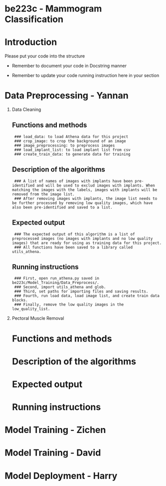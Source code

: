 # be223c - Mammogram Classification


# Introduction

Please put your code into the structure

* Remember to document your code in Docstring manner

* Remember to update your code running instruction here in your section


# Data Preprocessing - Yannan

1. Data Cleaning
	## Functions and methods
		### load_data: to load Athena data for this project
		### crop_image: to crop the background of an image
		### image_preprocessing: to preprocess images
		### load_implant_list: to load implant list from csv
		### create_train_data: to generate data for training
	## Description of the algorithms
		### A list of names of images with implants have been pre-identified and will be used to exclud images with implants. When matching the images with the labels, images with implants will be removed from the image list.
		### After removing images with implants, the image list needs to be further processed by removing low quality images, which have also been pre-identified and saved to a list. 
	## Expected output
		### The expected output of this algorithm is a list of preprocessed images (no images with implants and no low quality images) that are ready for using as training data for this project. 
		### All functions have been saved to a library called utils_athena. 
	## Running instructions
		### First, open run_athena.py saved in be223c/Model_Training/Data_Preprocess/. 
		### Second, import utils_athena and glob.
		### Third, set paths for importing files and saving results.
		### Fourth, run load data, load image list, and create train data blocks.
		### Finally, remove the low quality images in the low_quality_list.

2. Pectoral Muscle Removal
	# Functions and methods

	# Description of the algorithms

	# Expected output

	# Running instructions



# Model Training - Zichen



# Model Training - David


# Model Deployment - Harry


